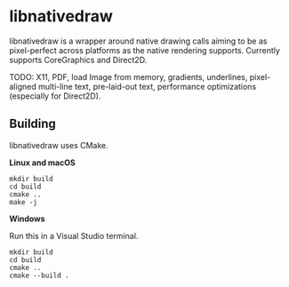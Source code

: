 libnativedraw
=============

libnativedraw is a wrapper around native drawing calls aiming to be as pixel-perfect across platforms as the native rendering supports. Currently supports CoreGraphics and Direct2D.

TODO: X11, PDF, load Image from memory, gradients, underlines, pixel-aligned multi-line text, pre-laid-out text, performance optimizations (especially for Direct2D).

Building
--------

libnativedraw uses CMake.

**Linux and macOS**

```
mkdir build
cd build
cmake ..
make -j
```

**Windows**

Run this in a Visual Studio terminal.

```
mkdir build
cd build
cmake ..
cmake --build .
```
